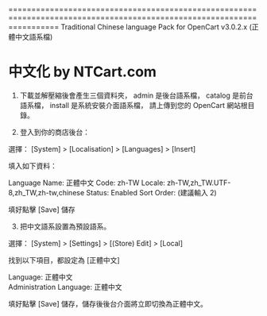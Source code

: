 =======================================================================================================================
  Traditional Chinese language Pack for OpenCart v3.0.2.x (正體中文語系檔)

  中文化 by NTCart.com
=======================================================================================================================

1. 下載並解壓縮後會產生三個資料夾，
   admin 是後台語系檔，
   catalog 是前台語系檔，
   install 是系統安裝介面語系檔，
   請上傳到您的 OpenCart 網站根目錄。


2. 登入到你的商店後台：

  選擇： [System] > [Localisation] > [Languages] > [Insert]

  填入如下資料：

  Language Name:  	正體中文
  Code:  	  		    zh-TW
  Locale:           zh-TW,zh_TW.UTF-8,zh_TW,zh-tw,chinese
  Status:   		    Enabled
  Sort Order:  		  (建議輸入 2)

  填好點擊 [Save] 儲存

  
3. 把中文語系設置為預設語系。

  選擇： [System] > [Settings] > [(Store) Edit] > [Local] 

  找到以下項目，都設定為 [正體中文]

  Language:  	              正體中文   
  Administration Language:  正體中文

  填好點擊 [Save] 儲存，儲存後後台介面將立即切換為正體中文。
